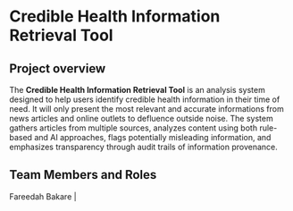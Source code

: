# Credible Health Information Retrieval Tool

## Project overview
The **Credible Health Information Retrieval Tool** is an analysis system designed to help users identify credible health information in their time of need. It will only present the most relevant and accurate informations from news articles and online outlets to defluence outside noise. The system gathers articles from multiple sources, analyzes content using both rule-based and AI approaches, flags potentially misleading information, and emphasizes transparency through audit trails of information provenance. 

## Team Members and Roles 
Fareedah Bakare | 
